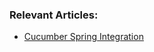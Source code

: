 ### Relevant Articles:
- [Cucumber Spring Integration](https://www.baeldung.com/cucumber-spring-integration)
